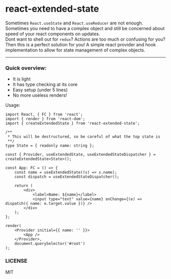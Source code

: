 # react-extended-state

Sometimes `React.useState` and `React.useReducer` are not enough.<br />
Sometimes you need to have a complex object and still be concerned about speed of your react components on updates.<br />
Dont want to shell out for `redux`? Actions are too much or confusing for you?<br />
Then this is a perfect solution for you! A simple react provider and hook implementation to allow for state management of complex objects.<br />

---

### Quick overview:

-   It is light
-   It has type checking at its core
-   Easy setup (under 5 lines)
-   No more useless renders!

Usage:

```tsx
import React, { FC } from 'react';
import { render } from 'react-dom';
import { createExtendedState } from 'react-extended-state';

/**
 * This will be destructured, so be careful of what the top state is
 **/
type State = { readonly name: string };

const { Provider, useExtendedState, useExtendedStateDispatcher } = createExtendedState<State>();

const App: FC = () => {
    const name = useExtendedState((s) => s.name);
    const dispatch = useExtendedStateDispatcher();

    return (
        <div>
            <label>Name: ${name}</label>
            <input type="text" value={name} onChange={(e) => dispatch({ name: e.target.value })} />
        </div>
    );
};

render(
    <Provider initial={{ name: '' }}>
        <App />
    </Provider>,
    document.querySelector('#root')
);
```

### LICENSE

MIT
